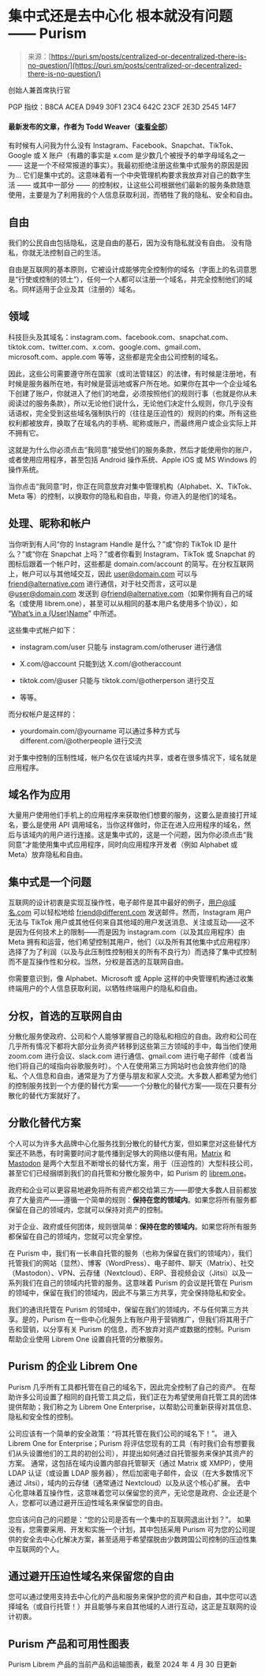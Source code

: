 <!--yml

类别：未分类

日期：2024-05-27 14:42:55

-->

# 集中式还是去中心化 根本就没有问题 —— Purism

> 来源：[https://puri.sm/posts/centralized-or-decentralized-there-is-no-question/](https://puri.sm/posts/centralized-or-decentralized-there-is-no-question/)

创始人兼首席执行官

PGP 指纹：B8CA ACEA D949 30F1 23C4 642C 23CF 2E3D 2545 14F7

#### 最新发布的文章，作者为 Todd Weaver（[查看全部](https://puri.sm/posts/author/todd-weaver/)）

有时候有人问我为什么没有 Instagram、Facebook、Snapchat、TikTok、Google 或 X 账户（有趣的事实是 x.com 是少数几个被授予的单字母域名之一 —— 这是一个不经常报道的事实）。我最初拒绝注册这些集中式服务的原因是因为… 它们是集中式的。这意味着有一个中央管理机构要求我放弃对自己的数字生活 —— 或其中一部分 —— 的控制权，让这些公司根据他们最新的服务条款随意使用，主要是为了利用我的个人信息获取利润，而牺牲了我的隐私、安全和自由。

## 自由

我们的公民自由包括隐私，这是自由的基石，因为没有隐私就没有自由。 没有隐私，你就无法控制自己的生活。

自由是互联网的基本原则，它被设计成能够完全控制你的域名（字面上的名词意思是“行使或控制的领土”），任何一个人都可以注册一个域名，并完全控制他们的域名。同样适用于企业及其（注册的）域名。

## 领域

科技巨头及其域名：instagram.com、facebook.com、snapchat.com、tiktok.com、twitter.com、x.com、google.com、gmail.com、microsoft.com、apple.com 等等，这些都是完全由公司控制的域名。

因此，这些公司需要遵守所在国家（或司法管辖区）的法律，有时候是注册地，有时候是服务器所在地，有时候是营运地或客户所在地。如果你在其中一个企业域名下创建了账户，你就进入了他们的地盘，必须按照他们的规则行事（也就是你从未阅读过的服务条款），所以无论他们说什么，无论他们决定什么规则，你几乎没有话语权，完全受到这些域名强制执行的（往往是压迫性的）规则的约束。所有这些权利都被放弃，换取了在域名内的手柄、昵称或账户，而最终用户或企业实际上并不拥有它。

这就是为什么你必须点击“我同意”接受他们的服务条款，然后才能使用你的账户，或者使用应用程序，甚至包括 Android 操作系统、Apple iOS 或 MS Windows 的操作系统。

当你点击“我同意”时，你正在同意放弃对集中管理机构（Alphabet、X、TikTok、Meta 等）的控制，以换取你的隐私和自由，毕竟，你进入的是他们的域名。

## 处理、昵称和帐户

当你听到有人问“你的 Instagram Handle 是什么？”或“你的 TikTok ID 是什么？”或“你在 Snapchat 上吗？”或者你看到 Instagram、TikTok 或 Snapchat 的图标后跟着一个帐户时，这些都是 domain.com/account 的简写。在分权互联网上，帐户可以与其他域交互，因此 user@domain.com 可以与 friend@alternative.com 进行通信，对于社交而言，这可以是 @user@domain.com 发送到 @friend@alternative.com（如果你拥有自己的域名（或使用 librem.one），甚至可以从相同的基本用户名使用多个协议），如 “[What’s in a (User)Name](https://puri.sm/posts/whats-in-a-username/)” 中所述。

这些集中式帐户如下：

+   instagram.com/user 只能与 instagram.com/otheruser 进行通信

+   X.com/@account 只能到达 X.com/@otheraccount

+   tiktok.com/@user 只能与 tiktok.com/@otherperson 进行交互

+   等等。

而分权帐户是这样的：

+   yourdomain.com/@yourname 可以通过多种方式与 different.com/@otherpeople 进行交流

对于集中控制的压制性域，帐户名仅在该域内共享，或者在很多情况下，域名就是应用程序。

## 域名作为应用

大量用户使用他们手机上的应用程序来获取他们想要的服务，这要么是直接打开域名，要么是使用 API 调用域名，当你这样做时，你正在进入应用程序的域名，然后与该域内的用户进行连接。这是集中式的，这是一个问题，因为你必须点击“我同意”才能使用集中式应用程序，同时向应用程序开发者（例如 Alphabet 或 Meta）放弃隐私和自由。

## 集中式是一个问题

互联网的设计初衷是实现互操作性，电子邮件是其中最好的例子，用户@域名.com 可以轻松地给 friend@different.com 发送邮件。然而，Instagram 用户无法与 TikTok 用户或其他任何来自其他域的用户发送消息、关注或互动——这不是因为任何技术上的限制——而是因为 instagram.com（以及其应用程序）由 Meta 拥有和运营，他们希望控制其用户，他们（以及所有其他集中式应用程序）选择了为了利润（以及与此压制性控制相关的所有不良行为）而选择了集中式控制而不是互操作性和分权。当然，分权是首选的互联网自由。

你需要意识到，像 Alphabet、Microsoft 或 Apple 这样的中央管理机构通过收集终端用户的个人信息获取利润，以牺牲终端用户的隐私和自由。

## 分权，首选的互联网自由

分散化服务使政府、公司和个人能够掌握自己的隐私和相应的自由。政府和公司在几乎所有情况下都将大部分业务资产转移到这些第三方领域的手中，每当他们使用 zoom.com 进行会议、slack.com 进行通信、gmail.com 进行电子邮件（或者当他们将自己的域指向谷歌服务时）。个人在使用第三方网站时也会放弃他们的隐私、个人信息和自由，通常是为了方便与朋友和家人交流。大多数人都希望为他们的控制服务找到一个方便的替代方案——一个分散化的替代方案——现在只要有分散化的替代方案就好了。

## 分散化替代方案

个人可以为许多大品牌中心化服务找到分散化的替代方案，但如果您对这些替代方案还不熟悉，有时需要时间才能传播到足够大的网络以便有用。[Matrix](https://matrix.org/) 和 [Mastodon](https://mastodon.social/) 是两个大型且不断增长的替代方案，用于（压迫性的）大型科技公司，甚至它们已经捆绑到我们的自托管和分散化服务中，如 Purism 的 [librem.one](https://librem.one/)。

政府和企业可以更容易地避免将所有资产都交给第三方——即使大多数人目前都放弃了大量资产——遵循一个简单的规则：**保持在您的领域内**。如果您将所有服务都保留在自己的领域内，您就可以保持对资产的控制。

对于企业、政府或任何团体，规则很简单：**保持在您的领域内**。如果您将所有服务都保留在自己的领域内，您就可以完全掌控。

在 Purism 中，我们有一长串自托管的服务（也称为保留在我们的领域内），我们托管我们的网站（显然）、博客（WordPress）、电子邮件、聊天（Matrix）、社交（Mastodon）、VPN、云存储（Nextcloud）、ERP、音视频会议（Jitsi）以及一系列我们在自己的领域内托管的服务。这意味着 Purism 的会议是托管在 Purism 的领域中，保留在我们的领域内，因此不与第三方共享，完全保持隐私和安全。

我们的通讯托管在 Purism 的领域中，保留在我们的领域内，不与任何第三方共享。是的，Purism 在一些中心化服务上有账户用于营销推广，但我们将其用于广告和营销，以分享有关 Purism 的信息，而不放弃对资产或数据的控制。Purism 帮助企业使用 Librem One 设置自托管的分散服务。

## Purism 的企业 Librem One

Purism 几乎所有工具都托管在自己的域名下，因此完全控制了自己的资产。 在帮助许多公司设置了相同的自托管工具之后，我们正在为希望使用自托管工具的团体提供帮助；我们称之为 Librem One Enterprise，以帮助公司重新获得对其信息、隐私和安全性的控制。

公司应该有一个简单的安全政策：“将其托管在我们公司的域名下！”。 进入 Librem One for Enterprise；Purism 将评估您现有的工具（有时我们会有想要我们从头设置他们的工具的初创公司），并提出如何通过自托管服务来保护其资产的方案。 通常，这包括在域内设置内部自托管聊天（通过 Matrix 或 XMPP），使用 LDAP 认证（或设置 LDAP 服务器），然后加密电子邮件，会议（在大多数情况下通过 Jitsi），域内的云存储（通常通过 Nextcloud）以及从这个核心扩展。 去中心化意味着互操作性，这意味着您可以保留您的资产，无论您是政府、企业还是个人，您都可以通过避开压迫性域名来保留您的自由。

您应该问自己的问题是：“您的公司是否有一个集中的互联网退出计划？”。 如果没有，您需要采用、开发和实施一个计划，其中包括采用 Purism 可为您的公司提供的安全去中心化解决方案，甚至适用于希望摆脱由少数跨国公司控制的压迫性集中互联网的个人。

## 通过避开压迫性域名来保留您的自由

您可以通过使用支持去中心化的产品和服务来保护您的资产和自由，其中您可以选择域名（或自行托管！）并且能够与来自其他域的人进行互动，这正是互联网的设计初衷。

## Purism 产品和可用性图表

Purism Librem 产品的当前产品和运输图表，截至 2024 年 4 月 30 日更新

